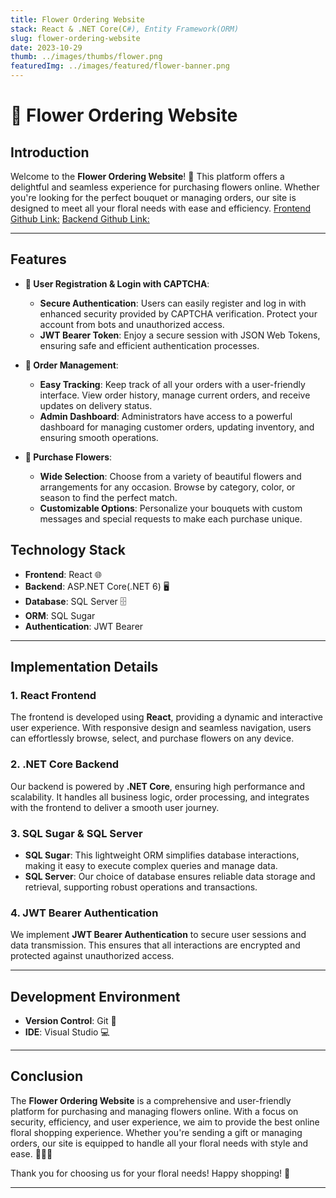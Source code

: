 ```yaml
---
title: Flower Ordering Website
stack: React & .NET Core(C#), Entity Framework(ORM)
slug: flower-ordering-website
date: 2023-10-29
thumb: ../images/thumbs/flower.png
featuredImg: ../images/featured/flower-banner.png
---
```


# 🌸 Flower Ordering Website

## Introduction

Welcome to the **Flower Ordering Website**! 🌺 This platform offers a delightful and seamless experience for purchasing flowers online. Whether you're looking for the perfect bouquet or managing orders, our site is designed to meet all your floral needs with ease and efficiency.
[Frontend Github Link:](https://github.com/zhengshihan/flowerwebfe)
[Backend Github Link:](https://github.com/zhengshihan/flowerWeb)

---

## Features

- **🔐 User Registration & Login with CAPTCHA**:
  - **Secure Authentication**: Users can easily register and log in with enhanced security provided by CAPTCHA verification. Protect your account from bots and unauthorized access.
  - **JWT Bearer Token**: Enjoy a secure session with JSON Web Tokens, ensuring safe and efficient authentication processes.

- **🛒 Order Management**:
  - **Easy Tracking**: Keep track of all your orders with a user-friendly interface. View order history, manage current orders, and receive updates on delivery status.
  - **Admin Dashboard**: Administrators have access to a powerful dashboard for managing customer orders, updating inventory, and ensuring smooth operations.

- **🌼 Purchase Flowers**:
  - **Wide Selection**: Choose from a variety of beautiful flowers and arrangements for any occasion. Browse by category, color, or season to find the perfect match.
  - **Customizable Options**: Personalize your bouquets with custom messages and special requests to make each purchase unique.



## Technology Stack

- **Frontend**: React 🌐
- **Backend**:  ASP.NET Core(.NET 6) 🖥️
- **Database**: SQL Server 🗄️
- **ORM**: SQL Sugar
- **Authentication**: JWT Bearer

---

## Implementation Details

### 1. React Frontend

The frontend is developed using **React**, providing a dynamic and interactive user experience. With responsive design and seamless navigation, users can effortlessly browse, select, and purchase flowers on any device.

### 2. .NET Core Backend

Our backend is powered by **.NET Core**, ensuring high performance and scalability. It handles all business logic, order processing, and integrates with the frontend to deliver a smooth user journey.

### 3. SQL Sugar & SQL Server

- **SQL Sugar**: This lightweight ORM simplifies database interactions, making it easy to execute complex queries and manage data.
- **SQL Server**: Our choice of database ensures reliable data storage and retrieval, supporting robust operations and transactions.


### 4. JWT Bearer Authentication

We implement **JWT Bearer Authentication** to secure user sessions and data transmission. This ensures that all interactions are encrypted and protected against unauthorized access.

---

## Development Environment
- **Version Control**: Git 📂
- **IDE**: Visual Studio 💻


---

## Conclusion

The **Flower Ordering Website** is a comprehensive and user-friendly platform for purchasing and managing flowers online. With a focus on security, efficiency, and user experience, we aim to provide the best online floral shopping experience. Whether you're sending a gift or managing orders, our site is equipped to handle all your floral needs with style and ease. 🌺🌼🌷

Thank you for choosing us for your floral needs! Happy shopping! 🌻

---
